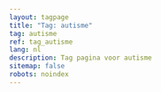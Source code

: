 ```yaml
---
layout: tagpage
title: "Tag: autisme"
tag: autisme
ref: tag_autisme
lang: nl
description: Tag pagina voor autisme
sitemap: false
robots: noindex
---
```


